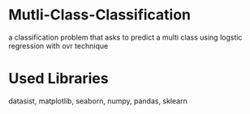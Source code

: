 # Mutli-Class-Classification
a classification problem that asks to predict a multi class using logstic regression with ovr technique
# Used Libraries
datasist, matplotlib, seaborn, numpy, pandas, sklearn
